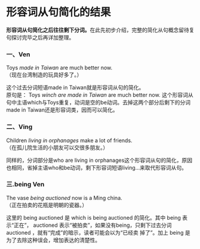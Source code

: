 # 形容词从句简化的结果

<b>**形容词从句**简化之后往往**剩下分词**。</b>在此先初步介绍，完整的简化从句概念留待复句探讨完毕之后再详加整理。  

### 一、Ven 

>   
Toys <em>made in Taiwan</em> are much better now.  
（现在台湾制造的玩具好多了。）  

这个过去分词短语made in Taiwan就是形容词从句的简化。   
原句是：
Toys <em>winch are made in Taiwan</em> are much better now.
这个形容词从句中主语which与Toys重复，动词是空的be动词。去掉这两个部分后剩下的分词made in Taiwan还是形容词类，因而可以简化。  


### 二、Ving

>    
Children <em>living in orphanages</em> make a lot of friends.  
（在孤儿院生活的小朋友可以交很多朋友。）  

同样的，分词部分是who are living in orphanages这个形容词从句的简化，原因也相同，省掉主语who和be动词，剩下形容词短语living...来取代形容词从句。  


### 三.being Ven

>    
The vase <em>being auctioned</em> now is a Ming china.  
（正在拍卖的花瓶是明朝的瓷器。）  

这里的 being auctioned 是 which is being auctioned 的简化。其中 being 表示“正在”， auctioned 表示“被拍卖”，如果没有being，只剩下过去分词 auctioned ，就有“完成”的暗示，读者可能会以为“已经卖
掉了”。加上 being 是为了去除这种误会，增加表达的清楚性。